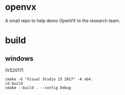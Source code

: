 # openvx

A small repo to help demo OpenVX to the research team.

# build
## windows
(VS2017)

```
cmake -G "Visual Studio 15 2017" -A x64.
cd build
cmake --build . --config Debug
```

